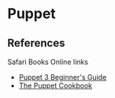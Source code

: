 # Puppet

## References

Safari Books Online links

- [Puppet 3 Beginner's Guide](http://my.safaribooksonline.com/book/operating-systems-and-server-administration/virtualization/9781782161240)
- [The Puppet Cookbook]()
